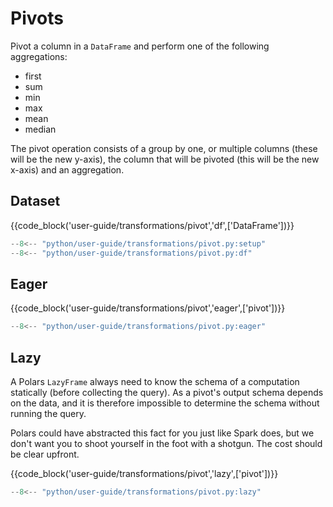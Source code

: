 # Pivots

Pivot a column in a `DataFrame` and perform one of the following aggregations:

- first
- sum
- min
- max
- mean
- median

The pivot operation consists of a group by one, or multiple columns (these will be the
new y-axis), the column that will be pivoted (this will be the new x-axis) and an
aggregation.

## Dataset

{{code_block('user-guide/transformations/pivot','df',['DataFrame'])}}

```python exec="on" result="text" session="user-guide/transformations/pivot"
--8<-- "python/user-guide/transformations/pivot.py:setup"
--8<-- "python/user-guide/transformations/pivot.py:df"
```

## Eager

{{code_block('user-guide/transformations/pivot','eager',['pivot'])}}

```python exec="on" result="text" session="user-guide/transformations/pivot"
--8<-- "python/user-guide/transformations/pivot.py:eager"
```

## Lazy

A Polars `LazyFrame` always need to know the schema of a computation statically (before collecting the query).
As a pivot's output schema depends on the data, and it is therefore impossible to determine the schema without
running the query.

Polars could have abstracted this fact for you just like Spark does, but we don't want you to shoot yourself in the foot
with a shotgun. The cost should be clear upfront.

{{code_block('user-guide/transformations/pivot','lazy',['pivot'])}}

```python exec="on" result="text" session="user-guide/transformations/pivot"
--8<-- "python/user-guide/transformations/pivot.py:lazy"
```
